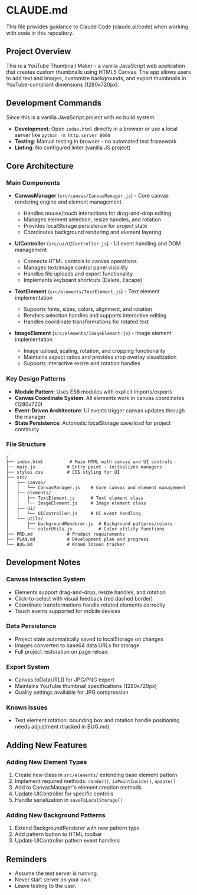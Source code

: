# CLAUDE.md

This file provides guidance to Claude Code (claude.ai/code) when working with code in this repository.

## Project Overview

This is a YouTube Thumbnail Maker - a vanilla JavaScript web application that creates custom thumbnails using HTML5 Canvas. The app allows users to add text and images, customize backgrounds, and export thumbnails in YouTube-compliant dimensions (1280x720px).

## Development Commands

Since this is a vanilla JavaScript project with no build system:

- **Development**: Open `index.html` directly in a browser or use a local server like `python -m http.server 8000`
- **Testing**: Manual testing in browser - no automated test framework
- **Linting**: No configured linter (vanilla JS project)

## Core Architecture

### Main Components

- **CanvasManager** (`src/canvas/CanvasManager.js`) - Core canvas rendering engine and element management

  - Handles mouse/touch interactions for drag-and-drop editing
  - Manages element selection, resize handles, and rotation
  - Provides localStorage persistence for project state
  - Coordinates background rendering and element layering

- **UIController** (`src/ui/UIController.js`) - UI event handling and DOM management

  - Connects HTML controls to canvas operations
  - Manages text/image control panel visibility
  - Handles file uploads and export functionality
  - Implements keyboard shortcuts (Delete, Escape)

- **TextElement** (`src/elements/TextElement.js`) - Text element implementation

  - Supports fonts, sizes, colors, alignment, and rotation
  - Renders selection handles and supports interactive editing
  - Handles coordinate transformations for rotated text

- **ImageElement** (`src/elements/ImageElement.js`) - Image element implementation
  - Image upload, scaling, rotation, and cropping functionality
  - Maintains aspect ratios and provides crop overlay visualization
  - Supports interactive resize and rotation handles

### Key Design Patterns

- **Module Pattern**: Uses ES6 modules with explicit imports/exports
- **Canvas Coordinate System**: All elements work in canvas coordinates (1280x720)
- **Event-Driven Architecture**: UI events trigger canvas updates through the manager
- **State Persistence**: Automatic localStorage save/load for project continuity

### File Structure

```
/
├── index.html          # Main HTML with canvas and UI controls
├── main.js            # Entry point - initializes managers
├── styles.css         # CSS styling for UI
├── src/
│   ├── canvas/
│   │   └── CanvasManager.js    # Core canvas and element management
│   ├── elements/
│   │   ├── TextElement.js      # Text element class
│   │   └── ImageElement.js     # Image element class
│   ├── ui/
│   │   └── UIController.js     # UI event handling
│   └── utils/
│       ├── backgroundRenderer.js  # Background patterns/colors
│       └── colorUtils.js          # Color utility functions
├── PRD.md             # Product requirements
├── PLAN.md            # Development plan and progress
└── BUG.md             # Known issues tracker
```

## Development Notes

### Canvas Interaction System

- Elements support drag-and-drop, resize handles, and rotation
- Click-to-select with visual feedback (red dashed border)
- Coordinate transformations handle rotated elements correctly
- Touch events supported for mobile devices

### Data Persistence

- Project state automatically saved to localStorage on changes
- Images converted to base64 data URLs for storage
- Full project restoration on page reload

### Export System

- Canvas.toDataURL() for JPG/PNG export
- Maintains YouTube thumbnail specifications (1280x720px)
- Quality settings available for JPG compression

### Known Issues

- Text element rotation: bounding box and rotation handle positioning needs adjustment (tracked in BUG.md)

## Adding New Features

### Adding New Element Types

1. Create new class in `src/elements/` extending base element pattern
2. Implement required methods: `render()`, `isPointInside()`, `update()`
3. Add to CanvasManager's element creation methods
4. Update UIController for specific controls
5. Handle serialization in `saveToLocalStorage()`

### Adding New Background Patterns

1. Extend BackgroundRenderer with new pattern type
2. Add pattern button to HTML toolbar
3. Update UIController pattern event handlers

## Reminders

- Assume the test server is running.
- Never start server on your own.
- Leave testing to the user.
